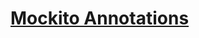 # [Mockito Annotations](https://github.com/AugustoCalado/Java-Studies/blob/master/Mockito%20and%20EasyMock/Mockito%20Annotations.md)
